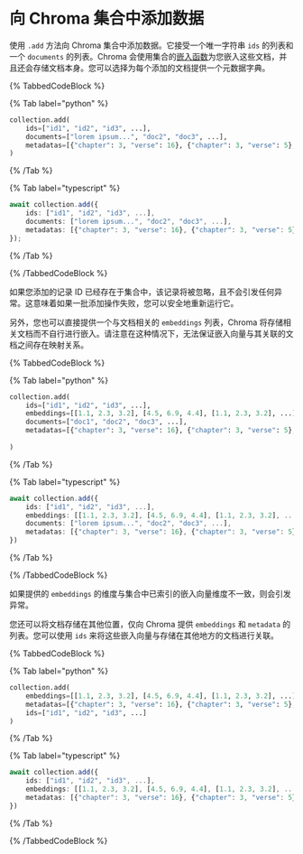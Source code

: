 # 向 Chroma 集合中添加数据

使用 `.add` 方法向 Chroma 集合中添加数据。它接受一个唯一字符串 `ids` 的列表和一个 `documents` 的列表。Chroma 会使用集合的[嵌入函数](../embeddings/embedding-functions)为您嵌入这些文档，并且还会存储文档本身。您可以选择为每个添加的文档提供一个元数据字典。

{% TabbedCodeBlock %}

{% Tab label="python" %}
```python
collection.add(
    ids=["id1", "id2", "id3", ...],
    documents=["lorem ipsum...", "doc2", "doc3", ...],
    metadatas=[{"chapter": 3, "verse": 16}, {"chapter": 3, "verse": 5}, {"chapter": 29, "verse": 11}, ...],
)
```
{% /Tab %}

{% Tab label="typescript" %}
```typescript
await collection.add({
    ids: ["id1", "id2", "id3", ...],
    documents: ["lorem ipsum...", "doc2", "doc3", ...],
    metadatas: [{"chapter": 3, "verse": 16}, {"chapter": 3, "verse": 5}, {"chapter": 29, "verse": 11}, ...],
});
```
{% /Tab %}

{% /TabbedCodeBlock %}

如果您添加的记录 ID 已经存在于集合中，该记录将被忽略，且不会引发任何异常。这意味着如果一批添加操作失败，您可以安全地重新运行它。

另外，您也可以直接提供一个与文档相关的 `embeddings` 列表，Chroma 将存储相关文档而不自行进行嵌入。请注意在这种情况下，无法保证嵌入向量与其关联的文档之间存在映射关系。

{% TabbedCodeBlock %}

{% Tab label="python" %}
```python
collection.add(
    ids=["id1", "id2", "id3", ...],
    embeddings=[[1.1, 2.3, 3.2], [4.5, 6.9, 4.4], [1.1, 2.3, 3.2], ...],
    documents=["doc1", "doc2", "doc3", ...],
    metadatas=[{"chapter": 3, "verse": 16}, {"chapter": 3, "verse": 5}, {"chapter": 29, "verse": 11}, ...],
    
)
```
{% /Tab %}

{% Tab label="typescript" %}
```typescript
await collection.add({
    ids: ["id1", "id2", "id3", ...],
    embeddings: [[1.1, 2.3, 3.2], [4.5, 6.9, 4.4], [1.1, 2.3, 3.2], ...],
    documents: ["lorem ipsum...", "doc2", "doc3", ...],
    metadatas: [{"chapter": 3, "verse": 16}, {"chapter": 3, "verse": 5}, {"chapter": 29, "verse": 11}, ...],
})
```
{% /Tab %}

{% /TabbedCodeBlock %}

如果提供的 `embeddings` 的维度与集合中已索引的嵌入向量维度不一致，则会引发异常。

您还可以将文档存储在其他位置，仅向 Chroma 提供 `embeddings` 和 `metadata` 的列表。您可以使用 `ids` 来将这些嵌入向量与存储在其他地方的文档进行关联。

{% TabbedCodeBlock %}

{% Tab label="python" %}
```python
collection.add(
    embeddings=[[1.1, 2.3, 3.2], [4.5, 6.9, 4.4], [1.1, 2.3, 3.2], ...],
    metadatas=[{"chapter": 3, "verse": 16}, {"chapter": 3, "verse": 5}, {"chapter": 29, "verse": 11}, ...],
    ids=["id1", "id2", "id3", ...]
)
```
{% /Tab %}

{% Tab label="typescript" %}
```typescript
await collection.add({
    ids: ["id1", "id2", "id3", ...],
    embeddings: [[1.1, 2.3, 3.2], [4.5, 6.9, 4.4], [1.1, 2.3, 3.2], ...],
    metadatas: [{"chapter": 3, "verse": 16}, {"chapter": 3, "verse": 5}, {"chapter": 29, "verse": 11}, ...],
})
```
{% /Tab %}

{% /TabbedCodeBlock %}